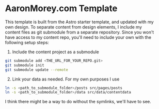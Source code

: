 # AaronMorey.com Template
This template is built from the Astro starter template, and updated with my own design. To separate content from design elements,
I include my content files as git submodule from a separate repository. Since you won't have access to my content repo,
you'll need to include your own with the following setup steps:

1. Include the content project as a submodule
```bash
git submodule add <THE_URL_FOR_YOUR_REPO.git>
git submodule init
git submodule update --remote
```
2. Link your data as needed. For my own purposes I use
```bash
ln -s <path_to_submodule_folder>/posts src/pages/posts
ln -s <path_to_submodule_folder>/data src/data/contentdata 
```

I think there might be a way to do without the symlinks, we'll have to see.